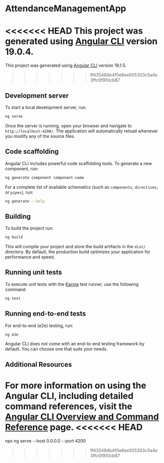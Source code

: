 # AttendanceManagementApp

<<<<<<< HEAD
This project was generated using [Angular CLI](https://github.com/angular/angular-cli) version 19.0.4.
=======
This project was generated using [Angular CLI](https://github.com/angular/angular-cli) version 19.1.5.
>>>>>>> ff435484b4f0e6ee505303c5a4e3ffc0f910cb87

## Development server

To start a local development server, run:

```bash
ng serve
```

Once the server is running, open your browser and navigate to `http://localhost:4200/`. The application will automatically reload whenever you modify any of the source files.

## Code scaffolding

Angular CLI includes powerful code scaffolding tools. To generate a new component, run:

```bash
ng generate component component-name
```

For a complete list of available schematics (such as `components`, `directives`, or `pipes`), run:

```bash
ng generate --help
```

## Building

To build the project run:

```bash
ng build
```

This will compile your project and store the build artifacts in the `dist/` directory. By default, the production build optimizes your application for performance and speed.

## Running unit tests

To execute unit tests with the [Karma](https://karma-runner.github.io) test runner, use the following command:

```bash
ng test
```

## Running end-to-end tests

For end-to-end (e2e) testing, run:

```bash
ng e2e
```

Angular CLI does not come with an end-to-end testing framework by default. You can choose one that suits your needs.

## Additional Resources

For more information on using the Angular CLI, including detailed command references, visit the [Angular CLI Overview and Command Reference](https://angular.dev/tools/cli) page.
<<<<<<< HEAD
=======

npx ng serve --host 0.0.0.0 --port 4200
>>>>>>> ff435484b4f0e6ee505303c5a4e3ffc0f910cb87
